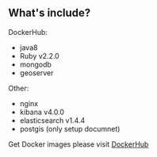 What's include?
---
DockerHub:
* java8
* Ruby v2.2.0
* mongodb
* geoserver

Other:
* nginx
* kibana v4.0.0
* elasticsearch v1.4.4
* postgis (only setup documnet)

Get Docker images please visit [DockerHub](https://registry.hub.docker.com/repos/zhulinpinyu/)
